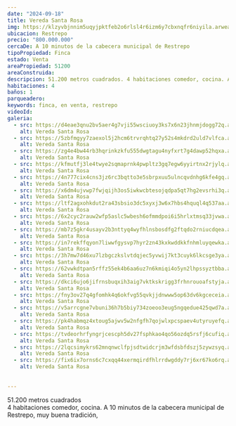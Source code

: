 ```yaml
---
date: "2024-09-18"
title: Vereda Santa Rosa
img: https://klzyvbjnnim5uqyjpktfeb2o6rlsl4r6izm6y7cbxnqfr6niyila.arweave.ar/UvOKhS1qGdpDCXqmUgdO9Fcl8j5GWex8QbtgWPmowhY
ubicacion: Restrepo
precio: "800.000.000"
cercaDe: A 10 minutos de la cabecera municipal de Restrepo
tipoPropiedad: Finca
estado: Venta
areaPropiedad: 51200
areaConstruida:
descripcion: 51.200 metros cuadrados. 4 habitaciones comedor, cocina. A 10 minutos de la cabecera municipal de Restrepo, muy buena tradición. 
habitaciones: 4
baños: 1
parqueadero:
keywords: finca, en venta, restrepo
videoId: 
galeria:
  - src: https://d4eae3qnu2bv5aer4g7vji55wsciuoy3ks7x6n23jhnmjdogg72q.arweave.ar/HwgCbg2mg16AkeG_VKO9tISKOxtUv383W0naxI3GN_U
    alt: Vereda Santa Rosa
  - src: https://5zbfmgyy7zaexol5j2hcm6trvrqhtq27y52s4mkdrd2uld7vlfca.arweave.ar/7kJWGxj-QEu5fU6OJnpxrGB5w1_HdS4xQ4j1RY_1WUQ
    alt: Vereda Santa Rosa
  - src: https://zg4e4bw44rb3hqrinkzkfu555dwgtagu4nyfxrt7g4dawp52hqxa.arweave.ar/ybhOBtzkQ7PCKGqyotO96OxpgNTjcFvGfzcGCz-6PC4
    alt: Vereda Santa Rosa
  - src: https://kfmutfj3le4twye2sqmaprnk4pwpltz3gq7egw6yyirtnx2rjylq.arweave.ar/UVlJlTtZOTtgmpQYB8Wq4-z1zzs0PkNb2MIjNt9RThc
    alt: Vereda Santa Rosa
  - src: https://4n777cix4cns3jz6rc3bqtto3e5sbrpxuu5ulncqvdnhg6kfe4gq.arweave.ar/43__iRfgmy2nPoi2GE5u2TsgxfelO0W0UKjac3lFJw0
    alt: Vereda Santa Rosa
  - src: https://x6dm4ujvwp7fwjqijh3os5iwkwcbtesojqdpa5qt7hg2evsrhi3q.arweave.ar/v4bOUTWz_lsmCEn26XUWVYQZkk5MBvB2E_nNolZROjc
    alt: Vereda Santa Rosa
  - src: https://ltf2agxohkdut2ra43sbsio3dc5xyxj3w6x7hbs4hquql4q537aa.arweave.ar/XMugGu46h0nqIObkGSHbGLt8XTu3r_OGXDwpBfId38A
    alt: Vereda Santa Rosa
  - src: https://6x2cyc2rauw2wfp5aslc5wbesh6ofmmdpoi6i5hrlxtmsq33jvwa.arweave.ar/9fQsC1EFLasV_QSWLtgkkfzisYN7keR08V3myUN7TWw
    alt: Vereda Santa Rosa
  - src: https://mb7z5gkr4usayv2b3nttyq4wyfhlnsbosdfg2ftqdo2rniucdqea.arweave.ar/YH-emVHlJAxXQdtnPEOWwU62yC6Qym0WcBu1FqKCHAg
    alt: Vereda Santa Rosa
  - src: https://in7rekffqyon7liwwfgysvp7hyr2zn43kxkwddkkfnhmluyqewka.arweave.ar/Q38SKKWGHN-tFrFNiVX_PiOst5tV1WGNSitOxdMQJZQ
    alt: Vereda Santa Rosa
  - src: https://3h7mw7d46xu7lzbgczkslvtdqjec5yvwij7kt3cuyk6lkcsge3ya.arweave.ar/2f7LfHz16fXkJhZVJdZjgkgu4rZCfqnsVMK8tQpGJvA
    alt: Vereda Santa Rosa
  - src: https://62vwkdtpan5rffz55ek4b6aa6uz7n6kmiqi4o5yn2lhpssyztbba.arweave.ar/9qtlDm8DexKXPekVwPgA9TP2-UxEEcd3DdLO-UsZmEI
    alt: Vereda Santa Rosa
  - src: https://dkci6ujo6jifrnsbuqxih3aig7vktkskrigg3frhnrouoafstyja.arweave.ar/GoSPUS7yUFi2QaQug-wIN-qpqkqKDG2WJ2xdRwCynhI
    alt: Vereda Santa Rosa
  - src: https://fny3ov27q4gfomhk4q6okfvg55qvkjjdnwww5op63dv6kgceceia.arweave.ar/K3G3V1-HDFcw6uQ85Ram72FVJSNtrW65_tjr5RhEERA
    alt: Vereda Santa Rosa
  - src: https://v5arrcgne7vbuni36h7b5biy734zoeoo3eug5ngqedue425qwd7a.arweave.ar/r0EYiM0n6ho1G_H-HoUY_vmXEc7ZKG600CDoTmuwsP4
    alt: Vereda Santa Rosa
  - src: https://pk4habmqz4xtoug5ajwv5w2nfgfh7qojwlxpcspaev4utyruyefq.arweave.ar/erhwBZDPLzdQ3QJtXttNKYp_wcmy7vFJ4CV5SeI0wQs
    alt: Vereda Santa Rosa
  - src: https://tvdeorhrfyngrjcescph5dv27fsphkao4qo56ozdq5rsfj6cufiq.arweave.ar/nUZHRPEuGmikRJCefo66-WTzqA7kHd87I4djIqfCoVE
    alt: Vereda Santa Rosa
  - src: https://2lqcsimykrs62mnqnwclfpjsdtwidcrjm3wfdsbfdszj5zywzsyq.arweave.ar/0uApIZhUZe0xsG2Esr0yHOyBiilm7FHIJRyynucWzLE
    alt: Vereda Santa Rosa
  - src: https://fix6ix7orns6c7cxqq44xermqirdfhlrrdwgddy7rj6xr67ko6rq.arweave.ar/Ki_kX-6LZeF8V4Q5y5IsgiIynXGI7GGPH4p9ePvqd6M
    alt: Vereda Santa Rosa
  
  
---
```

51.200 metros cuadrados <br>
4 habitaciones comedor, cocina. A 10 minutos de la cabecera municipal de Restrepo, muy buena tradición, <br><br>